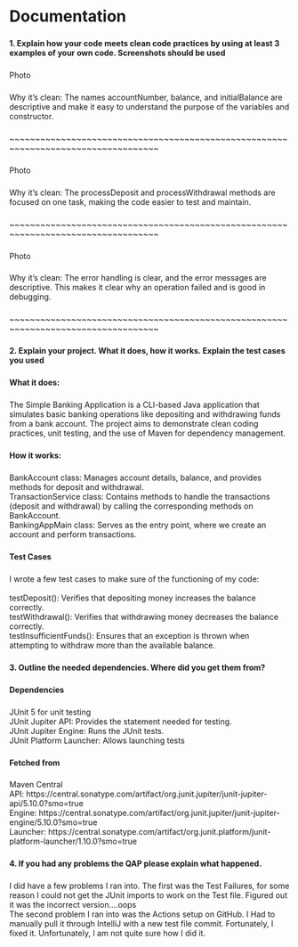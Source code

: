 <h1 align="left">Documentation</h1>

###

<h4 align="left">1. Explain how your code meets clean code practices by using at least 3 examples of your own code. Screenshots should be used</h4>

###


<p align="left">Photo</p>

###

<p align="left">Why it’s clean: The names accountNumber, balance, and initialBalance are descriptive and make it easy to understand the purpose of the variables and constructor.</p>

###

<p align="left">~~~~~~~~~~~~~~~~~~~~~~~~~~~~~~~~~~~~~~~~~~~~~~~~~~~~~~~~~~~~~~~~~~~~~~~~~~~~~~~~~~~</p>

###

<p align="left">Photo</p>

###

<p align="left">Why it’s clean: The processDeposit and processWithdrawal methods are focused on one task, making the code easier to test and maintain.</p>

###

<p align="left">~~~~~~~~~~~~~~~~~~~~~~~~~~~~~~~~~~~~~~~~~~~~~~~~~~~~~~~~~~~~~~~~~~~~~~~~~~~~~~~~~~~</p>

###

<p align="left">Photo</p>

###

<p align="left">Why it’s clean: The error handling is clear, and the error messages are descriptive. This makes it clear why an operation failed and is good in debugging.</p>

###

<p align="left">~~~~~~~~~~~~~~~~~~~~~~~~~~~~~~~~~~~~~~~~~~~~~~~~~~~~~~~~~~~~~~~~~~~~~~~~~~~~~~~~~~~</p>

###

<h4 align="left">2. Explain your project. What it does, how it works. Explain the test cases you used</h4>

###

<h4 align="left">What it does:</h4>

###

<p align="left">The Simple Banking Application is a CLI-based Java application that simulates basic banking operations like depositing and withdrawing funds from a bank account. The project aims to demonstrate clean coding practices, unit testing, and the use of Maven for dependency management.</p>

###

<h4 align="left">How it works:</h4>

###

<p align="left">BankAccount class: Manages account details, balance, and provides methods for deposit and withdrawal.<br>TransactionService class: Contains methods to handle the transactions (deposit and withdrawal) by calling the corresponding methods on BankAccount.<br>BankingAppMain class: Serves as the entry point, where we create an account and perform transactions.</p>

###

<h4 align="left">Test Cases</h4>

###

<p align="left">I wrote a few test cases to make sure of the functioning of my code:<br><br>testDeposit(): Verifies that depositing money increases the balance correctly.<br>testWithdrawal(): Verifies that withdrawing money decreases the balance correctly.<br>testInsufficientFunds(): Ensures that an exception is thrown when attempting to withdraw more than the available balance.</p>

###

<h4 align="left">3. Outline the needed dependencies. Where did you get them from?</h4>

###

<h4 align="left">Dependencies</h4>

###

<p align="left">JUnit 5 for unit testing<br>JUnit Jupiter API: Provides the statement needed for testing.<br>JUnit Jupiter Engine: Runs the JUnit tests.<br>JUnit Platform Launcher: Allows launching tests</p>

###

<h4 align="left">Fetched from</h4>

###

<p align="left">Maven Central<br>API: https://central.sonatype.com/artifact/org.junit.jupiter/junit-jupiter-api/5.10.0?smo=true<br>Engine: https://central.sonatype.com/artifact/org.junit.jupiter/junit-jupiter-engine/5.10.0?smo=true<br>Launcher: https://central.sonatype.com/artifact/org.junit.platform/junit-platform-launcher/1.10.0?smo=true</p>

###

<h4 align="left">4. If you had any problems the QAP please explain what happened.</h4>

###

<p align="left">I did have a few problems I ran into. The first was the Test Failures, for some reason I could not get the JUnit imports to work on the Test file. Figured out it was the incorrect version....oops<br>The second problem I ran into was the Actions setup on GitHub. I Had to manually pull it through IntelliJ with a new test file commit. Fortunately, I fixed it. Unfortunately, I am not quite sure how I did it.</p>

###
